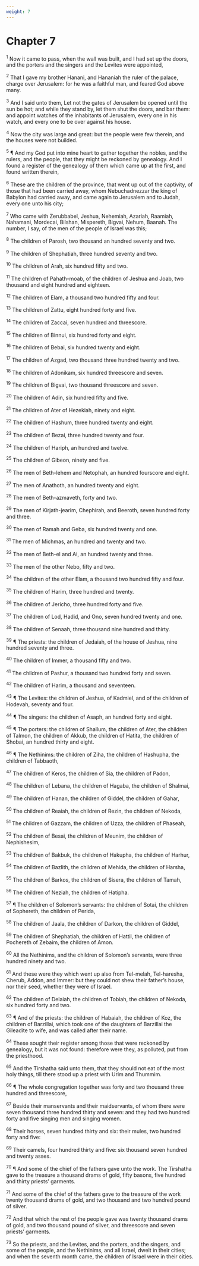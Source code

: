 ```yaml
---
weight: 7
---
```


# Chapter 7

<sup>1</sup> Now it came to pass, when the wall was built, and I had set up the doors, and the porters and the singers and the Levites were appointed, 

<sup>2</sup> That I gave my brother Hanani, and Hananiah the ruler of the palace, charge over Jerusalem: for he was a faithful man, and feared God above many. 

<sup>3</sup> And I said unto them, Let not the gates of Jerusalem be opened until the sun be hot; and while they stand by, let them shut the doors, and bar them: and appoint watches of the inhabitants of Jerusalem, every one in his watch, and every one to be over against his house. 

<sup>4</sup> Now the city was large and great: but the people were few therein, and the houses were not builded. 

<sup>5</sup> ¶ And my God put into mine heart to gather together the nobles, and the rulers, and the people, that they might be reckoned by genealogy. And I found a register of the genealogy of them which came up at the first, and found written therein, 

<sup>6</sup> These are the children of the province, that went up out of the captivity, of those that had been carried away, whom Nebuchadnezzar the king of Babylon had carried away, and came again to Jerusalem and to Judah, every one unto his city; 

<sup>7</sup> Who came with Zerubbabel, Jeshua, Nehemiah, Azariah, Raamiah, Nahamani, Mordecai, Bilshan, Mispereth, Bigvai, Nehum, Baanah. The number, I say, of the men of the people of Israel was this; 

<sup>8</sup> The children of Parosh, two thousand an hundred seventy and two. 

<sup>9</sup> The children of Shephatiah, three hundred seventy and two. 

<sup>10</sup> The children of Arah, six hundred fifty and two. 

<sup>11</sup> The children of Pahath-moab, of the children of Jeshua and Joab, two thousand and eight hundred and eighteen. 

<sup>12</sup> The children of Elam, a thousand two hundred fifty and four. 

<sup>13</sup> The children of Zattu, eight hundred forty and five. 

<sup>14</sup> The children of Zaccai, seven hundred and threescore. 

<sup>15</sup> The children of Binnui, six hundred forty and eight. 

<sup>16</sup> The children of Bebai, six hundred twenty and eight. 

<sup>17</sup> The children of Azgad, two thousand three hundred twenty and two. 

<sup>18</sup> The children of Adonikam, six hundred threescore and seven. 

<sup>19</sup> The children of Bigvai, two thousand threescore and seven. 

<sup>20</sup> The children of Adin, six hundred fifty and five. 

<sup>21</sup> The children of Ater of Hezekiah, ninety and eight. 

<sup>22</sup> The children of Hashum, three hundred twenty and eight. 

<sup>23</sup> The children of Bezai, three hundred twenty and four. 

<sup>24</sup> The children of Hariph, an hundred and twelve. 

<sup>25</sup> The children of Gibeon, ninety and five. 

<sup>26</sup> The men of Beth-lehem and Netophah, an hundred fourscore and eight. 

<sup>27</sup> The men of Anathoth, an hundred twenty and eight. 

<sup>28</sup> The men of Beth-azmaveth, forty and two. 

<sup>29</sup> The men of Kirjath-jearim, Chephirah, and Beeroth, seven hundred forty and three. 

<sup>30</sup> The men of Ramah and Geba, six hundred twenty and one. 

<sup>31</sup> The men of Michmas, an hundred and twenty and two. 

<sup>32</sup> The men of Beth-el and Ai, an hundred twenty and three. 

<sup>33</sup> The men of the other Nebo, fifty and two. 

<sup>34</sup> The children of the other Elam, a thousand two hundred fifty and four. 

<sup>35</sup> The children of Harim, three hundred and twenty. 

<sup>36</sup> The children of Jericho, three hundred forty and five. 

<sup>37</sup> The children of Lod, Hadid, and Ono, seven hundred twenty and one. 

<sup>38</sup> The children of Senaah, three thousand nine hundred and thirty. 

<sup>39</sup> ¶ The priests: the children of Jedaiah, of the house of Jeshua, nine hundred seventy and three. 

<sup>40</sup> The children of Immer, a thousand fifty and two. 

<sup>41</sup> The children of Pashur, a thousand two hundred forty and seven. 

<sup>42</sup> The children of Harim, a thousand and seventeen. 

<sup>43</sup> ¶ The Levites: the children of Jeshua, of Kadmiel, and of the children of Hodevah, seventy and four. 

<sup>44</sup> ¶ The singers: the children of Asaph, an hundred forty and eight. 

<sup>45</sup> ¶ The porters: the children of Shallum, the children of Ater, the children of Talmon, the children of Akkub, the children of Hatita, the children of Shobai, an hundred thirty and eight. 

<sup>46</sup> ¶ The Nethinims: the children of Ziha, the children of Hashupha, the children of Tabbaoth, 

<sup>47</sup> The children of Keros, the children of Sia, the children of Padon, 

<sup>48</sup> The children of Lebana, the children of Hagaba, the children of Shalmai, 

<sup>49</sup> The children of Hanan, the children of Giddel, the children of Gahar, 

<sup>50</sup> The children of Reaiah, the children of Rezin, the children of Nekoda, 

<sup>51</sup> The children of Gazzam, the children of Uzza, the children of Phaseah, 

<sup>52</sup> The children of Besai, the children of Meunim, the children of Nephishesim, 

<sup>53</sup> The children of Bakbuk, the children of Hakupha, the children of Harhur, 

<sup>54</sup> The children of Bazlith, the children of Mehida, the children of Harsha, 

<sup>55</sup> The children of Barkos, the children of Sisera, the children of Tamah, 

<sup>56</sup> The children of Neziah, the children of Hatipha. 

<sup>57</sup> ¶ The children of Solomon’s servants: the children of Sotai, the children of Sophereth, the children of Perida, 

<sup>58</sup> The children of Jaala, the children of Darkon, the children of Giddel, 

<sup>59</sup> The children of Shephatiah, the children of Hattil, the children of Pochereth of Zebaim, the children of Amon. 

<sup>60</sup> All the Nethinims, and the children of Solomon’s servants, were three hundred ninety and two. 

<sup>61</sup> And these were they which went up also from Tel-melah, Tel-haresha, Cherub, Addon, and Immer: but they could not shew their father’s house, nor their seed, whether they were of Israel. 

<sup>62</sup> The children of Delaiah, the children of Tobiah, the children of Nekoda, six hundred forty and two. 

<sup>63</sup> ¶ And of the priests: the children of Habaiah, the children of Koz, the children of Barzillai, which took one of the daughters of Barzillai the Gileadite to wife, and was called after their name. 

<sup>64</sup> These sought their register among those that were reckoned by genealogy, but it was not found: therefore were they, as polluted, put from the priesthood. 

<sup>65</sup> And the Tirshatha said unto them, that they should not eat of the most holy things, till there stood up a priest with Urim and Thummim. 

<sup>66</sup> ¶ The whole congregation together was forty and two thousand three hundred and threescore, 

<sup>67</sup> Beside their manservants and their maidservants, of whom there were seven thousand three hundred thirty and seven: and they had two hundred forty and five singing men and singing women. 

<sup>68</sup> Their horses, seven hundred thirty and six: their mules, two hundred forty and five: 

<sup>69</sup> Their camels, four hundred thirty and five: six thousand seven hundred and twenty asses. 

<sup>70</sup> ¶ And some of the chief of the fathers gave unto the work. The Tirshatha gave to the treasure a thousand drams of gold, fifty basons, five hundred and thirty priests’ garments. 

<sup>71</sup> And some of the chief of the fathers gave to the treasure of the work twenty thousand drams of gold, and two thousand and two hundred pound of silver. 

<sup>72</sup> And that which the rest of the people gave was twenty thousand drams of gold, and two thousand pound of silver, and threescore and seven priests’ garments. 

<sup>73</sup> So the priests, and the Levites, and the porters, and the singers, and some of the people, and the Nethinims, and all Israel, dwelt in their cities; and when the seventh month came, the children of Israel were in their cities. 


